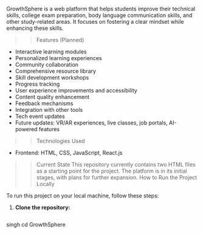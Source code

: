 GrowthSphere is a web platform that helps students improve their technical skills, college exam preparation, body language communication skills, and other study-related areas. It focuses on fostering a clear mindset while enhancing these skills.

>> Features (Planned)
- Interactive learning modules
- Personalized learning experiences
- Community collaboration
- Comprehensive resource library
- Skill development workshops
- Progress tracking
- User experience improvements and accessibility
- Content quality enhancement
- Feedback mechanisms
- Integration with other tools
- Tech event updates
- Future updates: VR/AR experiences, live classes, job portals, AI-powered features

 >> Technologies Used
- Frontend: HTML, CSS, JavaScript, React.js


>> Current State
This repository currently contains two HTML files as a starting point for the project. The platform is in its initial stages, with plans for further expansion.
>> How to Run the Project Locally

To run this project on your local machine, follow these steps:

1. **Clone the repository:**
   ```bash
singh   cd GrowthSphere

